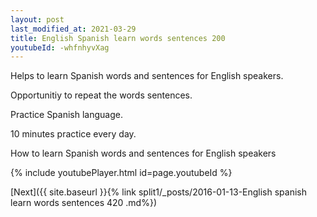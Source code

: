 ```yaml
---
layout: post
last_modified_at: 2021-03-29
title: English Spanish learn words sentences 200 
youtubeId: -whfnhyvXag
---
```

 
 
Helps to learn Spanish words and sentences for English speakers.

Opportunitiy to repeat the words sentences. 

Practice Spanish language. 
 
10 minutes practice every day. 
 
How to learn Spanish words and sentences for English speakers 
 
{% include youtubePlayer.html id=page.youtubeId %}
 
 
[Next]({{ site.baseurl }}{% link  split1/_posts/2016-01-13-English spanish learn words sentences 420 .md%})
 
